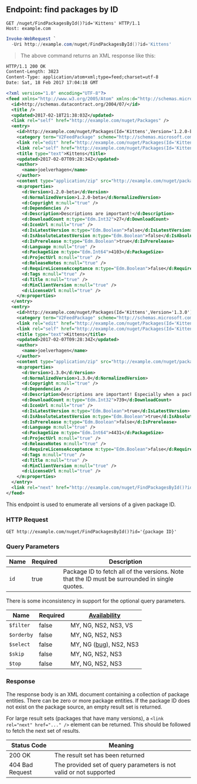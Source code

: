 ## Endpoint: find packages by ID

```http
GET /nuget/FindPackagesById()?id='Kittens' HTTP/1.1
Host: example.com
````

```powershell
Invoke-WebRequest `
  -Uri http://example.com/nuget/FindPackagesById()?id='Kittens'
```

> The above command returns an XML response like this:

```xml
HTTP/1.1 200 OK
Content-Length: 3823
Content-Type: application/atom+xml;type=feed;charset=utf-8
Date: Sat, 18 Feb 2017 17:04:18 GMT

<?xml version="1.0" encoding="UTF-8"?>
<feed xmlns="http://www.w3.org/2005/Atom" xmlns:d="http://schemas.microsoft.com/ado/2007/08/dataservices" xmlns:georss="http://www.georss.org/georss" xmlns:gml="http://www.opengis.net/gml" xmlns:m="http://schemas.microsoft.com/ado/2007/08/dataservices/metadata" xml:base="http://example.com/nuget">
  <id>http://schemas.datacontract.org/2004/07/</id>
  <title />
  <updated>2017-02-18T21:38:03Z</updated>
  <link rel="self" href="http://example.com/nuget/Packages" />
  <entry>
    <id>http://example.com/nuget/Packages(Id='Kittens',Version='1.2.0-beta')</id>
    <category term="V2FeedPackage" scheme="http://schemas.microsoft.com/ado/2007/08/dataservices/scheme" />
    <link rel="edit" href="http://example.com/nuget/Packages(Id='Kittens',Version='1.2.0-beta')" />
    <link rel="self" href="http://example.com/nuget/Packages(Id='Kittens',Version='1.2.0-beta')" />
    <title type="text">Kittens</title>
    <updated>2017-02-07T09:28:34Z</updated>
    <author>
      <name>joelverhagen</name>
    </author>
    <content type="application/zip" src="http://example.com/nuget/package/Kittens/1.2.0-beta" />
    <m:properties>
      <d:Version>1.2.0-beta</d:Version>
      <d:NormalizedVersion>1.2.0-beta</d:NormalizedVersion>
      <d:Copyright m:null="true" />
      <d:Dependencies />
      <d:Description>Descriptions are important!</d:Description>
      <d:DownloadCount m:type="Edm.Int32">27</d:DownloadCount>
      <d:IconUrl m:null="true" />
      <d:IsLatestVersion m:type="Edm.Boolean">false</d:IsLatestVersion>
      <d:IsAbsoluteLatestVersion m:type="Edm.Boolean">false</d:IsAbsoluteLatestVersion>
      <d:IsPrerelease m:type="Edm.Boolean">true</d:IsPrerelease>
      <d:Language m:null="true" />
      <d:PackageSize m:type="Edm.Int64">4103</d:PackageSize>
      <d:ProjectUrl m:null="true" />
      <d:ReleaseNotes m:null="true" />
      <d:RequireLicenseAcceptance m:type="Edm.Boolean">false</d:RequireLicenseAcceptance>
      <d:Tags m:null="true" />
      <d:Title m:null="true" />
      <d:MinClientVersion m:null="true" />
      <d:LicenseUrl m:null="true" />
    </m:properties>
  </entry>  
  <entry>
    <id>http://example.com/nuget/Packages(Id='Kittens',Version='1.3.0')</id>
    <category term="V2FeedPackage" scheme="http://schemas.microsoft.com/ado/2007/08/dataservices/scheme" />
    <link rel="edit" href="http://example.com/nuget/Packages(Id='Kittens',Version='1.3.0')" />
    <link rel="self" href="http://example.com/nuget/Packages(Id='Kittens',Version='1.3.0')" />
    <title type="text">Kittens</title>
    <updated>2017-02-07T09:28:34Z</updated>
    <author>
      <name>joelverhagen</name>
    </author>
    <content type="application/zip" src="http://example.com/nuget/package/Kittens/1.3.0" />
    <m:properties>
      <d:Version>1.3.0</d:Version>
      <d:NormalizedVersion>1.3.0</d:NormalizedVersion>
      <d:Copyright m:null="true" />
      <d:Dependencies />
      <d:Description>Descriptions are important! Especially when a package releases a stable version.</d:Description>
      <d:DownloadCount m:type="Edm.Int32">739</d:DownloadCount>
      <d:IconUrl m:null="true" />
      <d:IsLatestVersion m:type="Edm.Boolean">true</d:IsLatestVersion>
      <d:IsAbsoluteLatestVersion m:type="Edm.Boolean">true</d:IsAbsoluteLatestVersion>
      <d:IsPrerelease m:type="Edm.Boolean">false</d:IsPrerelease>
      <d:Language m:null="true" />
      <d:PackageSize m:type="Edm.Int64">4431</d:PackageSize>
      <d:ProjectUrl m:null="true" />
      <d:ReleaseNotes m:null="true" />
      <d:RequireLicenseAcceptance m:type="Edm.Boolean">false</d:RequireLicenseAcceptance>
      <d:Tags m:null="true" />
      <d:Title m:null="true" />
      <d:MinClientVersion m:null="true" />
      <d:LicenseUrl m:null="true" />
    </m:properties>
  </entry>
  <link rel="next" href="http://example.com/nuget/FindPackagesById()?id=%27Kittens%27&$skip=2" />
</feed>
```

This endpoint is used to enumerate all versions of a given package ID.

### HTTP Request

`GET http://example.com/nuget/FindPackagesById()?id='{package ID}'`

### Query Parameters

Name   | Required | Description
------ | -------- | -----------
`id`   | true     | Package ID to fetch all of the versions. Note that the ID must be surrounded in single quotes.

<aside>There is some inconsistency in support for the optional query parameters.</aside>

Name       | Required | [Availability](#quirk-abbreviations)
---------- | -------- | ------------------------------------
`$filter`  | false    | MY, NG, NS2, NS3, VS
`$orderby` | false    | MY, NG, NS2, NS3
`$select`  | false    | MY, NG ([bug](https://github.com/NuGet/NuGetGallery/issues/3579)), NS2, NS3
`$skip`    | false    | MY, NG, NS2, NS3
`$top`     | false    | MY, NG, NS2, NS3

### Response

The response body is an XML document containing a collection of package entities. There can be zero or more package
entities. If the package ID does not exist on the package source, an empty result set is returned.

For large result sets (packages that have many versions), a `<link rel="next" href="..." />` element can be returned.
This should be followed to fetch the next set of results.

Status Code     | Meaning
--------------- | -------
200 OK          | The result set has been returned
404 Bad Request | The provided set of query parameters is not valid or not supported